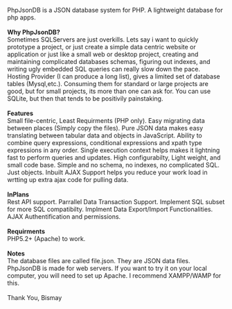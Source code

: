 PhpJsonDB is a JSON database system for PHP. A lightweight database for php apps.
<br/>
<br/>
<b>Why PhpJsonDB?</b><br/>
Sometimes SQLServers are just overkills. Lets say i want to quickly prototype a project, or just create a simple
data centric website or application or just like a small web or desktop project, creating and maintaining complicated 
databases schemas, figuring out indexes, and writing ugly embedded SQL queries can really slow down the pace.
<br/>
Hosting Provider (I can produce a long list), gives a limited set of database tables (Mysql,etc.). Consuming 
them for standard or large projects are good, but for small projects, its more than one can ask for. You can
use SQLite, but then that tends to be positivily painstaking.
<br/>
<br/>
<b>Features</b><br/>
Small file-centric, Least Requirments (PHP only).
Easy migrating data between places (Simply copy the files).
Pure JSON data makes easy translating between tabular data and objects in JavaScript.
Ability to combine query expressions, conditional expressions and xpath type expressions in any order.
Single execution context helps makes it lightning fast to perform queries and updates.
High configurabilty, Light weight, and small code base.
Simple and no schema, no indexes, no complicated SQL. Just objects.
Inbuilt AJAX Support helps you reduce your work load in wrtting up extra ajax code for pulling data.
<br/>
<br/>
<b>InPlans</b><br/>
Rest API support.
Parrallel Data Transaction Support.
Implement SQL subset for more SQL compatibilty.
Implment Data Export/Import Functionalities.
AJAX Authentification and permissions.
<br/>
<br/>
<b>Requirments</b><br/>
PHP5.2+ (Apache) to work.
<br/>
<br/>
<b>Notes</b><br/>
The database files are called file.json. They are JSON data files.<br/>
PhpJsonDB is made for web servers. If you want to try it on your local computer, you will need to set up Apache. 
I recommend XAMPP/WAMP for this.
<br/>
<br/>
Thank You,
Bismay